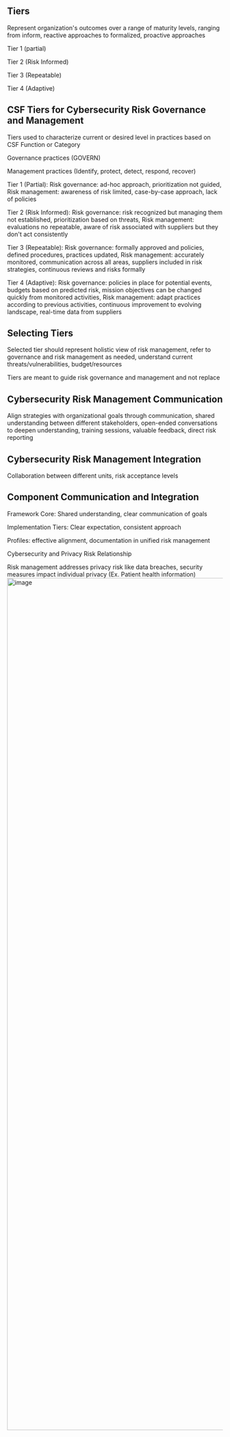 ## Tiers 

Represent organization's outcomes over a range of maturity levels, ranging from inform, reactive approaches to formalized, proactive approaches

Tier 1 (partial)

Tier 2 (Risk Informed)

Tier 3 (Repeatable)

Tier 4 (Adaptive)

## CSF Tiers for Cybersecurity Risk Governance and Management

Tiers used to characterize current or desired level in practices based on CSF Function or Category

Governance practices (GOVERN)

Management practices (Identify, protect, detect, respond, recover)

Tier 1 (Partial): Risk governance: ad-hoc approach, prioritization not guided, Risk management: awareness of risk limited, case-by-case approach, lack of policies

Tier 2 (Risk Informed): Risk governance: risk recognized but managing them not established, prioritization based on threats, Risk management: evaluations no repeatable, aware of risk associated with suppliers but they don't act consistently

Tier 3 (Repeatable): Risk governance: formally approved and policies, defined procedures, practices updated, Risk management: accurately monitored, communication across all areas, suppliers included in risk strategies, continuous reviews and risks formally

Tier 4 (Adaptive): Risk governance: policies in place for potential events, budgets based on predicted risk, mission objectives can be changed quickly from monitored activities, Risk management: adapt practices according to previous activities, continuous improvement to evolving landscape, real-time data from suppliers

## Selecting Tiers

Selected tier should represent holistic view of risk management, refer to governance and risk management as needed, understand current threats/vulnerabilities, budget/resources

Tiers are meant to guide risk governance and management and not replace

## Cybersecurity Risk Management Communication

Align strategies with organizational goals through communication, shared understanding between different stakeholders, open-ended conversations to deepen understanding, training sessions, valuable feedback, direct risk reporting

## Cybersecurity Risk Management Integration

Collaboration between different units, risk acceptance levels

## Component Communication and Integration

Framework Core: Shared understanding, clear communication of goals

Implementation Tiers: Clear expectation, consistent approach

Profiles: effective alignment, documentation in unified risk management

Cybersecurity and Privacy Risk Relationship

Risk management addresses privacy risk like data breaches, security measures impact individual privacy (Ex. Patient health information)
<img width="1568" height="1987" alt="image" src="https://github.com/user-attachments/assets/80dfc989-cc38-487e-94e7-34440b08fae9" />
